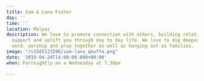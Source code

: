 ```yaml
---
title: Sam & Lana Fisher
day: ''
time: ''
location: Malpas
description: We love to promote connection with others, building relationships that
  support and uplift you through day to day life. We love to dig deeper into Gods
  word, worship and pray together as well as hanging out as families.
image: "/v1565123206/sam-lana_qkuffa.png"
date: '2019-04-24T14:08:08.000+00:00'
when: Fortnightly on a Wednesday at 7.30pm

---
```


